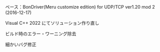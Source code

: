 ベース：BonDriver(Meru customize edition) for UDP/TCP ver1.20 mod 2 (2016-12-17)

Visual C++ 2022 にてソリューション作り直し

ビルド時のエラー・ワーニング除去

細かいバグ修正
